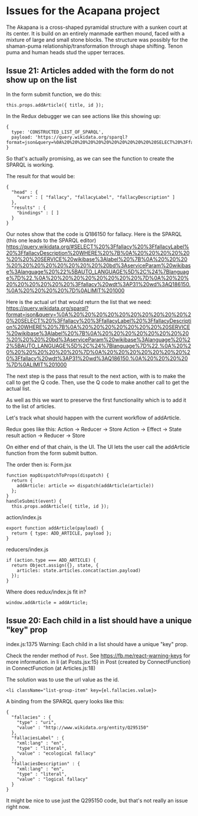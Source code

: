 # Issues for the Acapana project

The Akapana is a cross-shaped pyramidal structure with a sunken court at its center. It is build on an entirely manmade earthen mound, faced with a mixture of large and small stone blocks.  The structure was possibly for the shaman-puma relationship/transformation through shape shifting. Tenon puma and human heads stud the upper terraces.


## Issue 21: Articles added with the form do not show up on the list

In the form submit function, we do this:
```
this.props.addArticle({ title, id });
```

In the Redux debugger we can see actions like this showing up:
```
{
  type: 'CONSTRUCTED_LIST_OF_SPARQL',
  payload: 'https://query.wikidata.org/sparql?format=json&query=%0A%20%20%20%20%20%20%20%20%20%20%20%20SELECT%20%3Ffallacy%20%3FfallacyLabel%20%3FfallacyDescription%20WHERE%20%7B%0A%20%20%20%20%20%20%20%20%20%20%20%20%20%20%20%20SERVICE%20wikibase%3Alabel%20%7B%0A%20%20%20%20%20%20%20%20%20%20%20%20%20%20%20%20%20%20%20%20bd%3AserviceParam%20wikibase%3Alanguage%20%22%5BAUTO_LANGUAGE%5D%2Cen%22.%0A%20%20%20%20%20%20%20%20%20%20%20%20%20%20%20%20%7D%0A%20%20%20%20%20%20%20%20%20%20%20%20%20%20%20%20%3Ffallacy%20wdt%3A%20wd%3A.%0A%20%20%20%20%20%20%20%20%20%20%20%20%7D%0A%20%20%20%20%09%09LIMIT%201000'
}
```

So that's actually promising, as we can see the function to create the SPARQL is working.

The result for that would be:
```
{
  "head" : {
    "vars" : [ "fallacy", "fallacyLabel", "fallacyDescription" ]
  },
  "results" : {
    "bindings" : [ ]
  }
}
```


Our notes show that the code is Q186150 for fallacy.  Here is the SPARQL (this one leads to the SPARQL editor)
https://query.wikidata.org/#SELECT%20%3Ffallacy%20%3FfallacyLabel%20%3FfallacyDescription%20WHERE%20%7B%0A%20%20%20%20%20%20%20%20SERVICE%20wikibase%3Alabel%20%7B%0A%20%20%20%20%20%20%20%20%20%20%20%20bd%3AserviceParam%20wikibase%3Alanguage%20%22%5BAUTO_LANGUAGE%5D%2C%24%7Blanguage%7D%22.%0A%20%20%20%20%20%20%20%20%7D%0A%20%20%20%20%20%20%20%20%3Ffallacy%20wdt%3AP31%20wd%3AQ186150.%0A%20%20%20%20%7D%0ALIMIT%201000

Here is the actual url that would return the list that we need:
https://query.wikidata.org/sparql?format=json&query=%0A%20%20%20%20%20%20%20%20%20%20%20%20SELECT%20%3Ffallacy%20%3FfallacyLabel%20%3FfallacyDescription%20WHERE%20%7B%0A%20%20%20%20%20%20%20%20SERVICE%20wikibase%3Alabel%20%7B%0A%20%20%20%20%20%20%20%20%20%20%20%20bd%3AserviceParam%20wikibase%3Alanguage%20%22%5BAUTO_LANGUAGE%5D%2C%24%7Blanguage%7D%22.%0A%20%20%20%20%20%20%20%20%7D%0A%20%20%20%20%20%20%20%20%3Ffallacy%20wdt%3AP31%20wd%3AQ186150.%0A%20%20%20%20%7D%0ALIMIT%201000


The next step is the pass that result to the next action, with is to make the call to get the Q code.  Then, use the Q code to make another call to get the actual list.

As well as this we want to preserve the first functionality which is to add it to the list of articles.

Let's track what should happen with the current workflow of addArticle.

Redux goes like this:
Action -> Reducer -> Store
Action -> Effect -> State result action -> Reducer -> Store

On either end of that chain, is the UI.  The UI lets the user call the addArticle function from the form submit button.

The order then is:
Form.jsx
```
function mapDispatchToProps(dispatch) {
  return {
    addArticle: article => dispatch(addArticle(article))
  };
}
handleSubmit(event) {
  this.props.addArticle({ title, id });
```

action/index.js
```
export function addArticle(payload) {
  return { type: ADD_ARTICLE, payload };
}
```

reducers/index.js
```
if (action.type === ADD_ARTICLE) {
  return Object.assign({}, state, {
    articles: state.articles.concat(action.payload)
  });
}
```

Where does redux/index.js fit in?
```
window.addArticle = addArticle;
```




## Issue 20: Each child in a list should have a unique "key" prop


index.js:1375 Warning: Each child in a list should have a unique "key" prop.

Check the render method of `Post`. See https://fb.me/react-warning-keys for more information.
    in li (at Posts.jsx:15)
    in Post (created by ConnectFunction)
    in ConnectFunction (at Articles.js:18)

The solution was to use the url value as the id.
```
<li className="list-group-item" key={el.fallacies.value}>
```

A binding from the SPARQL query looks like this:
```
{
  "fallacies" : {
    "type" : "uri",
    "value" : "http://www.wikidata.org/entity/Q295150"
  },
  "fallaciesLabel" : {
    "xml:lang" : "en",
    "type" : "literal",
    "value" : "ecological fallacy"
  },
  "fallaciesDescription" : {
    "xml:lang" : "en",
    "type" : "literal",
    "value" : "logical fallacy"
  }
}
```

It might be nice to use just the Q295150 code, but that's not really an issue right now.
